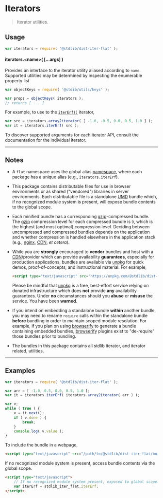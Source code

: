 <!--

@license Apache-2.0

Copyright (c) 2020 The Stdlib Authors.

Licensed under the Apache License, Version 2.0 (the "License");
you may not use this file except in compliance with the License.
You may obtain a copy of the License at

   http://www.apache.org/licenses/LICENSE-2.0

Unless required by applicable law or agreed to in writing, software
distributed under the License is distributed on an "AS IS" BASIS,
WITHOUT WARRANTIES OR CONDITIONS OF ANY KIND, either express or implied.
See the License for the specific language governing permissions and
limitations under the License.

-->

# Iterators

> Iterator utilities.

<section class="intro">

</section>

<!-- /.intro -->

<section class="usage">

## Usage

```javascript
var iterators = require( '@stdlib/dist-iter-flat' );
```

#### iterators.&lt;name&gt;( \[...args] )

Provides an interface to the iterator utility aliased according to `name`. Supported utilities may be determined by inspecting the enumerable property list

```javascript
var objectKeys = require( '@stdib/utils/keys' );

var props = objectKeys( iterators );
// returns [ ... ]
```

For example, to use to the [`iterErf()`][@stdlib/math/iter/special/erf] iterator,

```javascript
var src = iterators.array2iterator( [ -1.0, -0.5, 0.0, 0.5, 1.0 ] );
var it = iterators.iterErf( src );
```

To discover supported arguments for each iterator API, consult the documentation for the individual iterator.

</section>

<!-- /.usage -->

* * *

<section class="notes">

## Notes

-   A `flat` namespace uses the global alias [namespace][@stdlib/namespace], where each package has a unique alias (e.g., `iterators.iterErf`).

-   This package contains distributable files for use in browser environments or as shared ("vendored") libraries in server environments. Each distributable file is a standalone [UMD][umd] bundle which, if no recognized module system is present, will expose bundle contents to the global scope.

-   Each minified bundle has a corresponding [gzip][gzip]-compressed bundle. The [gzip][gzip] compression level for each compressed bundle is `9`, which is the highest (and most optimal) compression level. Deciding between uncompressed and compressed bundles depends on the application and whether compression is handled elsewhere in the application stack (e.g., [nginx][nginx], [CDN][cdn], _et cetera_).

-   While you are **strongly** encouraged to **vendor** bundles and host with a [CDN][cdn]/provider which can provide availability **guarantees**, especially for production applications, bundles are available via [unpkg][unpkg] for quick demos, proof-of-concepts, and instructional material. For example,

    ```html
    <script type="text/javascript" src="https://unpkg.com/@stdlib/dist-iter-flat/build/bundle.min.js"></script>
    ```

    Please be mindful that [unpkg][unpkg] is a free, best-effort service relying on donated infrastructure which does **not** provide **any** availability guarantees. Under **no** circumstances should you **abuse** or **misuse** the service. You have been **warned**.

-   If you intend on embedding a standalone bundle **within** another bundle, you may need to rename `require` calls within the standalone bundle **before** bundling in order to maintain scoped module resolution. For example, if you plan on using [browserify][browserify] to generate a bundle containing embedded bundles, [browserify][browserify] plugins exist to "de-require" those bundles prior to bundling.

-   The bundles in this package contains all stdlib iterator, and iterator related, utilities.

</section>

<!-- /.notes -->

* * *

<section class="examples">

## Examples

<!-- eslint no-undef: "error" -->

```javascript
var iterators = require( '@stdlib/dist-iter-flat' );

var arr = [ -1.0, 0.5, 0.0, 0.5, 1.0 ];
var it = iterators.iterErf( iterators.array2iterator( arr ) );

var v;
while ( true ) {
    v = it.next();
    if ( v.done ) {
        break;
    }
    console.log( v.value );
}
```

To include the bundle in a webpage,

```html
<script type="text/javascript" src="/path/to/@stdlib/dist-iter-flat/build/bundle.min.js"></script>
```

If no recognized module system is present, access bundle contents via the global scope.

```html
<script type="text/javascript">
    // If no recognized module system present, exposed to global scope:
    var iterErf = stdlib_iter_flat.iterErf;
</script>
```

</section>

<!-- /.examples -->

<section class="links">

[stdlib]: https://github.com/stdlib-js/stdlib

[@stdlib/namespace]: https://github.com/stdlib-js/stdlib/tree/develop/lib/node_modules/%40stdlib/namespace

[@stdlib/math/iter/special/erf]: https://github.com/stdlib-js/stdlib/tree/develop/lib/node_modules/%40stdlib/math/iter/special/erf

[umd]: https://github.com/umdjs/umd

[gzip]: https://en.wikipedia.org/wiki/Gzip

[nginx]: http://nginx.org/en/docs/

[cdn]: https://en.wikipedia.org/wiki/Content_delivery_network

[unpkg]: https://unpkg.com/#/

[browserify]: https://github.com/browserify/browserify

</section>

<!-- /.links -->
